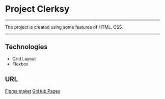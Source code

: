 # Project Clerksy
---

The project is created using some features of HTML, CSS.

---

## Technologies
* Grid Layout
* Flexbox

## URL
[Figma maket](https://www.figma.com/file/7M35C1Xiwwccf5qHRHxXad/Clerksy?node-id=0%3A1)
[GitHub Pages]()
